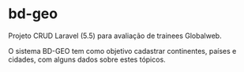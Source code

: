 # bd-geo
 
Projeto CRUD Laravel (5.5) para avaliação de trainees Globalweb.

O sistema BD-GEO tem como objetivo cadastrar continentes, países e cidades, com alguns dados sobre estes tópicos.
